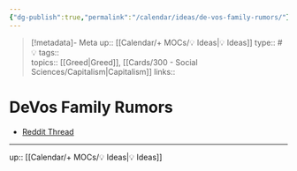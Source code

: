 ```yaml
---
{"dg-publish":true,"permalink":"/calendar/ideas/de-vos-family-rumors/"}
---
```



> [!metadata]- Meta
> up:: [[Calendar/+ MOCs/💡 Ideas\|💡 Ideas]]
> type:: #💡
> tags::  
> topics:: [[Greed\|Greed]], [[Cards/300 - Social Sciences/Capitalism\|Capitalism]]
> links::

# DeVos Family Rumors

- [Reddit Thread](https://www.reddit.com/r/grandrapids/comments/zc1z1o/what_rumors_have_you_heard_about_the_devos_family/?utm_source=share&utm_medium=ios_app&utm_name=iossmf)

---

up:: [[Calendar/+ MOCs/💡 Ideas\|💡 Ideas]]